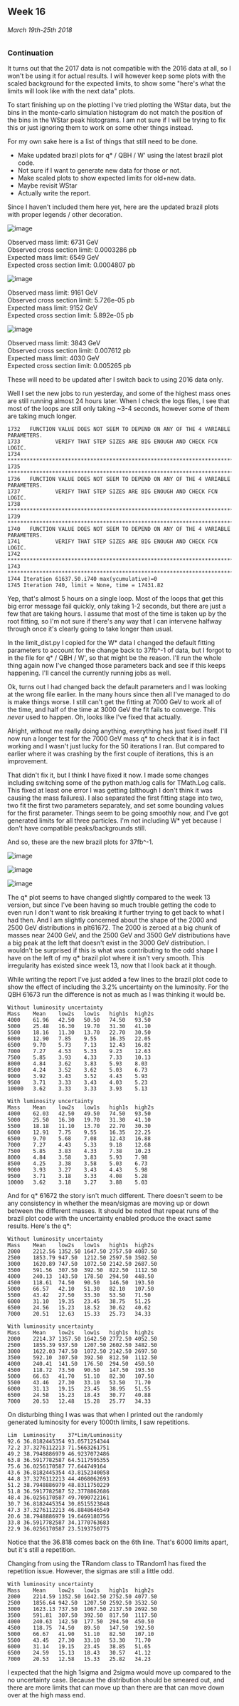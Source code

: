 ## Week 16
###### March 19th-25th 2018

### Continuation

It turns out that the 2017 data is not compatible with the 2016 data at all, so I won't be
using it for actual results. I will however keep some plots with the scaled background
for the expected limits, to show some "here's what the limits will look like with the next data"
plots.

To start finishing up on the plotting I've tried plotting the WStar data, but the bins in the 
monte-carlo simulation histogram do not match the position of the bins in the WStar peak
histograms. I am not sure if I will be trying to fix this or just ignoring them to work on
some other things instead.

For my own sake here is a list of things that still need to be done.

* Make updated brazil plots for q\* / QBH / W' using the latest brazil plot code.
* Not sure if I want to generate new data for those or not.
* Make scaled plots to show expected limits for old+new data.
* Maybe revisit WStar
* Actually write the report.

Since I haven't included them here yet, here are the updated brazil plots with
proper legends / other decoration.

![image](https://github.com/H4rtland/masters/blob/master/week17/imgs/brazil-55841.png "")

Observed mass limit: 6731 GeV  
Observed cross section limit: 0.0003286 pb  
Expected mass limit: 6549 GeV  
Expected cross section limit: 0.0004807 pb  

![image](https://github.com/H4rtland/masters/blob/master/week17/imgs/brazil-55842.png "")

Observed mass limit: 9161 GeV  
Observed cross section limit: 5.726e-05 pb  
Expected mass limit: 9152 GeV  
Expected cross section limit: 5.892e-05 pb  

![image](https://github.com/H4rtland/masters/blob/master/week17/imgs/brazil-55843.png "")

Observed mass limit: 3843 GeV  
Observed cross section limit: 0.007612 pb  
Expected mass limit: 4030 GeV  
Expected cross section limit: 0.005265 pb  

These will need to be updated after I switch back to using 2016 data only.

Well I set the new jobs to run yesterday, and some of the highest mass ones are still running
almost 24 hours later. When I check the logs files, I see that most of the loops
are still only taking ~3-4 seconds, however some of them are taking much longer.

```
1732   FUNCTION VALUE DOES NOT SEEM TO DEPEND ON ANY OF THE 4 VARIABLE PARAMETERS.
1733           VERIFY THAT STEP SIZES ARE BIG ENOUGH AND CHECK FCN LOGIC.
1734  *******************************************************************************
1735  *******************************************************************************
1736   FUNCTION VALUE DOES NOT SEEM TO DEPEND ON ANY OF THE 4 VARIABLE PARAMETERS.
1737           VERIFY THAT STEP SIZES ARE BIG ENOUGH AND CHECK FCN LOGIC.
1738  *******************************************************************************
1739  *******************************************************************************
1740   FUNCTION VALUE DOES NOT SEEM TO DEPEND ON ANY OF THE 4 VARIABLE PARAMETERS.
1741           VERIFY THAT STEP SIZES ARE BIG ENOUGH AND CHECK FCN LOGIC.
1742  *******************************************************************************
1743  *******************************************************************************
1744 Iteration 61637.50.i740 max(ycumulative)=0
1745 Iteration 740, limit = None, time = 17431.82
```

Yep, that's almost 5 hours on a single loop. Most of the loops that get this big error message
fail quickly, only taking 1-2 seconds, but there are just a few that are taking hours.
I assume that most of the time is taken up by the root fitting, so I'm not sure if there's
any way that I can intervene halfway through once it's clearly going to take longer than usual.

In the limit_dist.py I copied for the W\* data I changed the default fitting parameters to account
for the change back to 37fb^-1 of data, but I forgot to in the file for q\* / QBH / W', so that
might be the reason. I'll run the whole thing again now I've changed those parameters back
and see if this keeps happening. I'll cancel the currently running jobs as well.

Ok, turns out I had changed back the default parameters and I was looking at the wrong file earlier.
In the many hours since then all I've managed to do is make things worse. I still can't get the
fitting at 7000 GeV to work all of the time, and half of the time at 3000 GeV the fit fails to
converge. This *never* used to happen. Oh, looks like I've fixed that actually.

Alright, without me really doing anything, everything has just fixed itself. I'll now run a longer
test for the 7000 GeV mass q\* to check that it is in fact working and I wasn't just lucky
for the 50 iterations I ran. But compared to earlier where it was crashing by the first couple
of iterations, this is an improvement.

That didn't fix it, but I think I have fixed it now. I made some changes including switching
some of the python math.log calls for TMath.Log calls. This fixed at least one error I was
getting (although I don't think it was causing the mass failures). I also separated the first
fitting stage into two, two fit the first two parameters separately, and set some bounding
values for the first parameter. Things seem to be going smoothly now, and I've got generated
limits for all three particles. I'm not including W\* yet because I don't have compatible
peaks/backgrounds still.

And so, these are the new brazil plots for 37fb^-1.

![image](https://github.com/H4rtland/masters/blob/master/week17/imgs/brazil-61672.png "")

![image](https://github.com/H4rtland/masters/blob/master/week17/imgs/brazil-61673.png "")

![image](https://github.com/H4rtland/masters/blob/master/week17/imgs/brazil-61674.png "")

The q\* plot seems to have changed slightly compared to the week 13 version, but since
I've been having so much trouble getting the code to even run I don't want to risk
breaking it further trying to get back to what I had then. And I am slightly concerned about
the shape of the 2000 and 2500 GeV distributions in plt61672. The 2000 is zeroed at a big chunk of
masses near 2400 GeV, and the 2500 GeV and 3500 GeV distributions have a big peak at the left
that doesn't exist in the 3000 GeV distribution. I wouldn't be surprised if this is what was
contributing to the odd shape I have on the left of my q\* brazil plot where it isn't very smooth.
This irregularity has existed since week 13, now that I look back at it though. 

While writing the report I've just added a few lines to the brazil plot code to show the
effect of including the 3.2% uncertainty on the luminosity. For the QBH 61673 run the difference
is not as much as I was thinking it would be.

```
Without luminosity uncertainty
Mass    Mean    low2s   low1s   high1s  high2s
4000    61.96   42.50   50.50   74.50   93.50
5000    25.48   16.30   19.70   31.30   41.10
5500    18.16   11.30   13.70   22.70   30.50
6000    12.90   7.85    9.55    16.35   22.05
6500    9.70    5.73    7.13    12.43   16.82
7000    7.27    4.53    5.33    9.23    12.63
7500    5.85    3.93    4.33    7.33    10.13
8000    4.84    3.62    3.83    5.93    8.03
8500    4.24    3.52    3.62    5.03    6.73
9000    3.92    3.43    3.52    4.43    5.93
9500    3.71    3.33    3.43    4.03    5.23
10000   3.62    3.33    3.33    3.93    5.13
```

```
With luminosity uncertainty
Mass    Mean    low2s   low1s   high1s  high2s
4000    62.03   42.50   49.50   74.50   93.50
5000    25.50   16.30   19.70   31.30   41.10
5500    18.18   11.10   13.70   22.70   30.30
6000    12.91   7.75    9.55    16.35   22.25
6500    9.70    5.68    7.08    12.43   16.88
7000    7.27    4.43    5.33    9.18    12.68
7500    5.85    3.83    4.33    7.38    10.23
8000    4.84    3.58    3.83    5.93    7.98
8500    4.25    3.38    3.58    5.03    6.73
9000    3.93    3.27    3.43    4.43    5.98
9500    3.71    3.18    3.33    4.08    5.28
10000   3.62    3.18    3.27    3.88    5.03
```

And for q\* 61672 the story isn't much different. There doesn't seem to be any consistency
in whether the mean/sigmas are moving up or down between the different masses. It should be noted
that repeat runs of the brazil plot code with the uncertainty enabled produce the exact
same results. Here's the q\*:

```
Without luminosity uncertainty
Mass    Mean    low2s   low1s   high1s  high2s
2000    2212.56 1352.50 1647.50 2757.50 4087.50
2500    1853.79 947.50  1212.50 2597.50 3502.50
3000    1620.89 747.50  1072.50 2142.50 2687.50
3500    591.56  307.50  392.50  822.50  1112.50
4000    240.13  143.50  178.50  294.50  448.50
4500    118.61  74.50   90.50   146.50  193.50
5000    66.57   42.10   51.30   82.10   107.50
5500    43.42   27.50   33.30   53.50   71.50
6000    31.10   19.35   23.45   38.75   51.25
6500    24.56   15.23   18.52   30.62   40.62
7000    20.51   12.63   15.33   25.73   34.33
```

```
With luminosity uncertainty
Mass    Mean    low2s   low1s   high1s  high2s
2000    2214.37 1357.50 1642.50 2772.50 4052.50
2500    1855.39 937.50  1207.50 2602.50 3482.50
3000    1622.03 747.50  1072.50 2142.50 2697.50
3500    592.10  307.50  392.50  812.50  1112.50
4000    240.41  141.50  176.50  294.50  450.50
4500    118.72  73.50   90.50   147.50  193.50
5000    66.63   41.70   51.10   82.30   107.50
5500    43.46   27.30   33.10   53.50   71.70
6000    31.13   19.15   23.45   38.95   51.55
6500    24.58   15.23   18.43   30.77   40.88
7000    20.53   12.48   15.28   25.77   34.33
```

On disturbing thing I was was that when I printed out the randomly generated luminosity for
every 1000th limits, I saw repetitions.

```
Lim  Luminosity    37*Lim/Luminosity
92.6 36.8182445354 93.0571254344
72.2 37.3276112213 71.5663261751
49.2 38.7948886979 46.9237072486
63.8 36.5917782587 64.5117595355
75.6 36.0256170587 77.644749164
43.6 36.8182445354 43.8152340058
44.8 37.3276112213 44.4068062693
51.2 38.7948886979 48.8311750229
51.8 36.5917782587 52.3778862686
48.4 36.0256170587 49.7090722161
30.7 36.8182445354 30.8515523848
47.3 37.3276112213 46.8848646549
20.6 38.7948886979 19.6469180756
33.8 36.5917782587 34.1770763683
22.9 36.0256170587 23.5193750775
```

Notice that the 36.818 comes back on the 6th line. That's 6000 limits apart, but it's still
a repetition.

Changing from using the TRandom class to TRandom1 has fixed the repetition issue. However,
the sigmas are still a little odd.

```
With luminosity uncertainty
Mass    Mean    low2s   low1s   high1s  high2s
2000    2214.59 1352.50 1642.50 2752.50 4077.50
2500    1856.64 942.50  1207.50 2592.50 3532.50
3000    1623.13 737.50  1067.50 2137.50 2692.50
3500    591.81  307.50  392.50  817.50  1117.50
4000    240.63  142.50  177.50  294.50  450.50
4500    118.75  74.50   89.50   147.50  192.50
5000    66.67   41.90   51.10   82.50   107.10
5500    43.45   27.30   33.10   53.30   71.70
6000    31.14   19.15   23.45   38.85   51.65
6500    24.59   15.13   18.43   30.57   41.12
7000    20.53   12.58   15.33   25.82   34.23
```

I expected that the high 1sigma and 2sigma would move up compared to the no uncertainty case.
Because the distribution should be smeared out, and there are more limits that can move
up than there are that can move down over at the high mass end.
